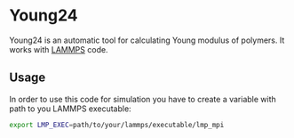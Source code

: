 # Young24
Young24 is an automatic tool for calculating Young modulus of polymers. It works with [LAMMPS](https://github.com/lammps/lammps) code.
## Usage
In order to use this code for simulation you have to create a variable with path to you LAMMPS executable:
```bash
export LMP_EXEC=path/to/your/lammps/executable/lmp_mpi 
```
